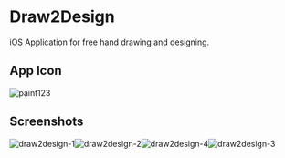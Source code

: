 # Draw2Design
iOS Application for free hand drawing and designing.

## App Icon

![paint123](https://cloud.githubusercontent.com/assets/11078225/22234194/2deb86d6-e1c4-11e6-8851-e684f95ca4b9.png)

## Screenshots

![draw2design-1](https://cloud.githubusercontent.com/assets/11078225/22234046/00d5fc72-e1c3-11e6-9d0f-caea23d5ef9a.png)![draw2design-2](https://cloud.githubusercontent.com/assets/11078225/22234060/166509d4-e1c3-11e6-9229-cfa7864c9cb5.png)![draw2design-4](https://cloud.githubusercontent.com/assets/11078225/22234084/49cbc7f4-e1c3-11e6-92f0-441bb261b8ef.png)![draw2design-3](https://cloud.githubusercontent.com/assets/11078225/22234090/548a7bc2-e1c3-11e6-845d-631b8b7770b1.png)
